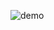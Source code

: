 ![demo](https://user-images.githubusercontent.com/74607544/130532926-b86f1813-d0a5-43c5-acb2-6c9fe524c9a3.gif)


